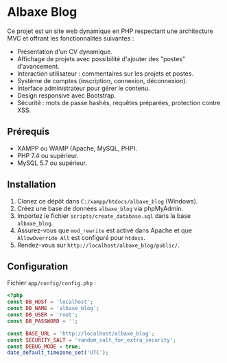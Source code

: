 # Albaxe Blog

Ce projet est un site web dynamique en PHP respectant une architecture MVC et offrant les fonctionnalités suivantes :

- Présentation d'un CV dynamique.
- Affichage de projets avec possibilité d'ajouter des "postes" d'avancement.
- Interaction utilisateur : commentaires sur les projets et postes.
- Système de comptes (inscription, connexion, déconnexion).
- Interface administrateur pour gérer le contenu.
- Design responsive avec Bootstrap.
- Sécurité : mots de passe hashés, requêtes préparées, protection contre XSS.

## Prérequis

- XAMPP ou WAMP (Apache, MySQL, PHP).
- PHP 7.4 ou supérieur.
- MySQL 5.7 ou supérieur.

## Installation

1. Clonez ce dépôt dans `C:/xampp/htdocs/albaxe_blog` (Windows).
2. Créez une base de données `albaxe_blog` via phpMyAdmin.
3. Importez le fichier `scripts/create_database.sql` dans la base `albaxe_blog`.
4. Assurez-vous que `mod_rewrite` est activé dans Apache et que `AllowOverride All` est configuré pour `htdocs`.
5. Rendez-vous sur `http://localhost/albaxe_blog/public/`.

## Configuration

Fichier `app/config/config.php` :

```php
<?php
const DB_HOST = 'localhost';
const DB_NAME = 'albaxe_blog';
const DB_USER = 'root';
const DB_PASSWORD = '';

const BASE_URL = 'http://localhost/albaxe_blog';
const SECURITY_SALT = 'random_salt_for_extra_security';
const DEBUG_MODE = true;
date_default_timezone_set('UTC');
